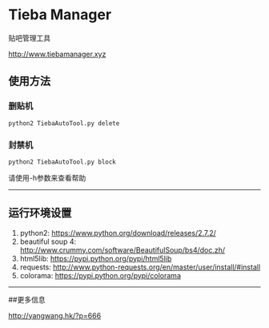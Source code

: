 # Tieba Manager

贴吧管理工具

http://www.tiebamanager.xyz

## 使用方法

### 删贴机

`python2 TiebaAutoTool.py delete`

### 封禁机

`python2 TiebaAutoTool.py block`

请使用-h参数来查看帮助

---

## 运行环境设置

1. python2: https://www.python.org/download/releases/2.7.2/
2. beautiful soup 4: http://www.crummy.com/software/BeautifulSoup/bs4/doc.zh/
3. html5lib: https://pypi.python.org/pypi/html5lib
4. requests: http://www.python-requests.org/en/master/user/install/#install
5. colorama: https://pypi.python.org/pypi/colorama

---

##更多信息

http://yangwang.hk/?p=666
